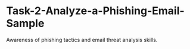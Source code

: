 # Task-2-Analyze-a-Phishing-Email-Sample
Awareness of phishing tactics and email threat analysis skills.
